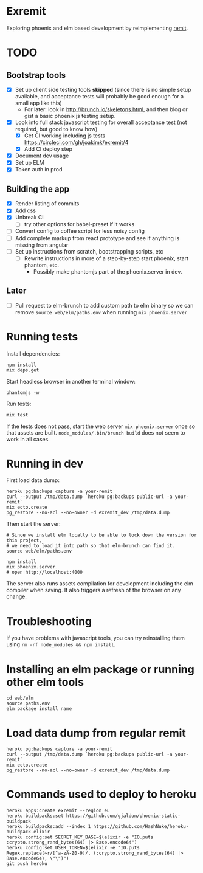 # Exremit

Exploring phoenix and elm based development by reimplementing [remit](github.com/henrik/remit).

# TODO

## Bootstrap tools

* [x] Set up client side testing tools **skipped** (since there is no simple setup available, and acceptance tests will probably be good enough for a small app like this)
  * For later: look in http://brunch.io/skeletons.html, and then blog or gist a basic phoenix js testing setup.
* [x] Look into full stack javascript testing for overall acceptance test (not required, but good to know how)
  * [x] Get CI working including js tests https://circleci.com/gh/joakimk/exremit/4
  * [x] Add CI deploy step
* [x] Document dev usage
* [x] Set up ELM
* [x] Token auth in prod

## Building the app

* [x] Render listing of commits
* [x] Add css
* [x] Unbreak CI
  * [ ] try other options for babel-preset if it works
* [ ] Convert config to coffee script for less noisy config
* [ ] Add complete markup from react prototype and see if anything is missing from angular
* [ ] Set up instructions from scratch, bootstrapping scripts, etc
  * [ ] Rewrite instructions in more of a step-by-step start phoenix, start phantom, etc.
    - Possibly make phantomjs part of the phoenix.server in dev.

## Later

* [ ] Pull request to elm-brunch to add custom path to elm binary so we can remove `source web/elm/paths.env` when running `mix phoenix.server`

# Running tests

Install dependencies:

    npm install
    mix deps.get

Start headless browser in another terminal window:

    phantomjs -w

Run tests:

    mix test

If the tests does not pass, start the web server `mix phoenix.server` once so that assets are built. `node_modules/.bin/brunch build` does not seem to work in all cases.

# Running in dev

First load data dump:

    heroku pg:backups capture -a your-remit
    curl --output /tmp/data.dump `heroku pg:backups public-url -a your-remit`
    mix ecto.create
    pg_restore --no-acl --no-owner -d exremit_dev /tmp/data.dump

Then start the server:

    # Since we install elm locally to be able to lock down the version for this project,
    # we need to load it into path so that elm-brunch can find it.
    source web/elm/paths.env

    npm install
    mix phoenix.server
    # open http://localhost:4000

The server also runs assets compilation for development including the elm compiler when saving. It also triggers a refresh of the browser on any change.

# Troubleshooting

If you have problems with javascript tools, you can try reinstalling them using `rm -rf node_modules && npm install`.

# Installing an elm package or running other elm tools

    cd web/elm
    source paths.env
    elm package install name

# Load data dump from regular remit

    heroku pg:backups capture -a your-remit
    curl --output /tmp/data.dump `heroku pg:backups public-url -a your-remit`
    mix ecto.create
    pg_restore --no-acl --no-owner -d exremit_dev /tmp/data.dump

# Commands used to deploy to heroku

    heroku apps:create exremit --region eu
    heroku buildpacks:set https://github.com/gjaldon/phoenix-static-buildpack
    heroku buildpacks:add --index 1 https://github.com/HashNuke/heroku-buildpack-elixir
    heroku config:set SECRET_KEY_BASE=$(elixir -e "IO.puts :crypto.strong_rand_bytes(64) |> Base.encode64")
    heroku config:set USER_TOKEN=$(elixir -e "IO.puts Regex.replace(~r/[^a-zA-Z0-9]/, (:crypto.strong_rand_bytes(64) |> Base.encode64), \"\")")
    git push heroku

